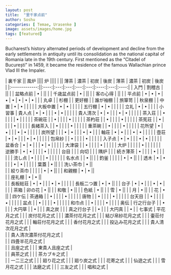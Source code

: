 ```yaml
---
layout: post
title:  "里千家点前"
author: Soshu
categories: [ Temae, Urasenke ]
image: assets/images/home.jpg
tags: [featured]
---
```


Bucharest’s history alternated periods of development and decline from the early settlements in antiquity until its consolidation as the national capital of Romania late in the 19th century. First mentioned as the “Citadel of București” in 1459, it became the residence of the famous Wallachian prince Vlad III the Impaler.

| 裏千家         || 風炉                 |||| 炉                   ||||
|               || 薄茶 | 濃茶 | 初炭 | 後炭 | 薄茶 | 濃茶 | 初炭 | 後炭 |
|:-------------:||:----:|:---:|:---:|:---:|:---:|:----:|:---:|:----:|
| 入門   | 割稽古    |                                                               ||
|       | 盆略点前   | •   |                                                        ||
|       | 千歳盆点前 | •   |                                                        ||
|       | 客の心得   |                                                               ||
|       | 平点前    | • | • | • | • | • | • | • | • |
|       | 丸卓
|       | 杉棚
|       | 更好棚
|       | 誰が袖棚
|       | 旅箪笥
|       | 秋泉棚
|       | 中置      | • | • |   |   |
|       | 大板中置   | • | • |   |   |
|       | 五行棚    | • | • |   |   |
|       | 立礼      | • | • |   |   |
| 小習事 | 貴人点    | • | • |   |   | • | • |   |   |
|       | 貴人清次  | • | • |   |   | • | • |   |   |
|       | 茶入荘    |   | • |   |   |   | • |   |   |
|       | 茶碗荘    |   | • |   |   |   | • |   |   |
|       | 茶杓荘    |   | • |   |   |   | • |   |   |
|       | 茶筅荘    |   | • |   |   |   | • |   |   |
|       | 長緒茶入  |   | • |   |   |   | • |   |   |
|       | 重茶碗    |   | • |   |   |   | • |   |   |
|       | 花所望    | • | • |   |   | • | • |   |   |
|       | 炭所望    |   |   | • | • |   |   | • | • |
|       | 軸荘      | • | • |   |   | • | • |   |   |
|       | 壺荘      | • | • |   |   | • | • |   |   |
|       | 包帛紗    |   | • |   |   |   | • |   |   |
|       | 入子点    | • | • |   |   | • | • |   |   |
|       | 盆香合    | • | • |   |   | • | • |   |   |
|       | 大津袋    |   | • |   |   |   | • |   |   |
|       | 大炉      |   |   |   |   | • |   |   |   |
|       | 逆勝手    | • | • |   |   |   | • |   |   |
|       | 台目      |
|       | 向切      |
|       | 隅炉      |
|       | 続き薄茶  | • |   |   |   | • |   |   |   |
|       | 流し点    | • |   |   |   | • |   |   |   |
|       | 名水点    |   | • ||
|       | 釣釜      |   |   |   |   | • | • ||
|       | 透木      | • | • |   |   | • | • |   |   |
|       | 葉蓋      | • ||
|       | 洗い茶巾  | • ||		
|       | 絞り茶巾  |   |   |   |   | • | • ||
|       | 和親棚    | • | • ||		
|       | 座礼棚    | • | • ||		
|       | 長板総荘  | • | • |   |   | • | • |   |   |
|       | 長板二つ置 | • | • ||
|       | 台子      | • | • |   |   | • | • |   |   |
| 茶箱   | 卯の花 | • ||
|       | 和敬   | • ||
|       | 色紙   | • ||
|       | 雪    | • ||
|       | 月    | • ||
|       | 花    | • ||
| 四ケ伝 | 茶通箱 |   | • |   |   |   | • |   |   |
|       | 唐物   |   | • |   |   |   | • |   |   |
|       | 台天目 |   | • |   |   |   | • |   |   |
|       | 盆点   |   | • |   |   |   | • |   |   |
|       | 和巾点 |   | • |   |   |   | • |   |   |
| 奥伝   | 行之行台子 |   | • |
|       | 大円草     |   | • |
|       | 真之炭     |
|       | 真之行台子 |   | • |
|       | 大円真     |   | • |
| 七事式 | 平花月之式           |
|       | 炭付花月之式          |
|       | 濃茶付花月之式        |
|       | 結び帛紗花月之式      |
|       | 壷荘付花月之式        |
|       | 軸荘付花月之式        |
|       | 香付花月之式          |
|       | 投込み花月之式        |
|       | 貴人清次花月之式      |					
|       | 貴人清次濃茶付花月之式 |							
|       | 四畳半花月之式        |				
|       | 且座之式             |
|       | 東貴人且座之式        |		
|       | 員茶之式             |
|       | 茶カブキ之式          |		
|       | 一二三之式	           |
|       | 廻り花之式            |
|       | 廻り炭之式            |
|       | 花寄之式             |
|       | 仙遊之式             |
|       | 雪月花之式	          |
|       | 法磨之式             |
|       | 三友之式             |
|       | 唱和之式             |

